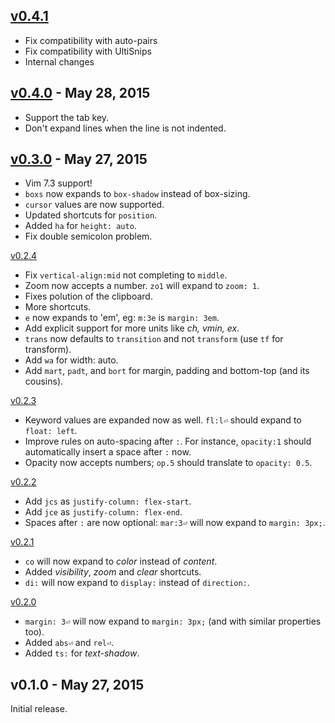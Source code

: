 ## [v0.4.1]

- Fix compatibility with auto-pairs
- Fix compatibility with UltiSnips
- Internal changes

## [v0.4.0] - May 28, 2015

* Support the tab key.
* Don't expand lines when the line is not indented.

## [v0.3.0] - May 27, 2015

* Vim 7.3 support!
* `boxs` now expands to `box-shadow` instead of box-sizing.
* `cursor` values are now supported.
* Updated shortcuts for `position`.
* Added `ha` for `height: auto`.
* Fix double semicolon problem.

[v0.2.4]

* Fix `vertical-align:mid` not completing to `middle`.
* Zoom now accepts a number. `zo1` will expand to `zoom: 1`.
* Fixes polution of the clipboard.
* More shortcuts.
* `e` now expands to 'em', eg: `m:3e` is `margin: 3em`.
* Add explicit support for more units like *ch, vmin, ex*.
* `trans` now defaults to `transition` and not `transform` (use `tf` for transform).
* Add `wa` for width: auto.
* Add `mart`, `padt`, and `bort` for margin, padding and bottom-top (and its cousins).

[v0.2.3]

* Keyword values are expanded now as well. `fl:l⏎` should expand to `float: left`.
* Improve rules on auto-spacing after `:`. For instance, `opacity:1` should automatically insert a space after `:` now.
* Opacity now accepts numbers; `op.5` should translate to `opacity: 0.5`.

[v0.2.2]

* Add `jcs` as `justify-column: flex-start`.
* Add `jce` as `justify-column: flex-end`.
* Spaces after `:` are now optional: `mar:3⏎` will now expand to `margin: 3px;`.

[v0.2.1]

* `co` will now expand to *color* instead of *content*.
* Added *visibility*, *zoom* and *clear* shortcuts.
* `di:` will now expand to `display:` instead of `direction:`.

[v0.2.0]

* `margin: 3⏎` will now expand to `margin: 3px;` (and with similar properties too).
* Added `abs⏎` and `rel⏎`.
* Added `ts:` for *text-shadow*.

## v0.1.0 - May 27, 2015

Initial release.

[v0.2.0]: https://github.com/rstacruz/vim-css-shorthand/compare/v0.1.0...v0.2.0
[v0.2.1]: https://github.com/rstacruz/vim-css-shorthand/compare/v0.2.0...v0.2.1
[v0.2.2]: https://github.com/rstacruz/vim-css-shorthand/compare/v0.2.1...v0.2.2
[v0.2.3]: https://github.com/rstacruz/vim-css-shorthand/compare/v0.2.2...v0.2.3
[v0.2.4]: https://github.com/rstacruz/vim-css-shorthand/compare/v0.2.3...v0.2.4
[v0.3.0]: https://github.com/rstacruz/vim-css-shorthand/compare/v0.2.4...v0.3.0
[v0.4.0]: https://github.com/rstacruz/vim-css-shorthand/compare/v0.3.0...v0.4.0
[v0.4.1]: https://github.com/rstacruz/vim-css-shorthand/compare/v0.4.0...v0.4.1
